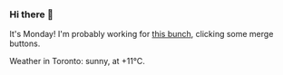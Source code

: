 ### Hi there :wave:

It's Monday! I'm probably working for [this bunch](https://github.com/kohofinancial), clicking some merge buttons.

Weather in Toronto: sunny, at +11°C.
